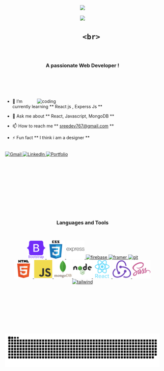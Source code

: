 <!-- Header -->
<h1 align="center">
        <img src="https://camo.githubusercontent.com/7b0b31a9d649352b6583905a0150c6ae4bc0c7b722e5cfbb6b28ca0ba01fb22c/68747470733a2f2f696e646f616e616c79746963612e636f6d2f7374617469632f696d616765732f62616e6e6572722e676966">
        <br>
        <img src="https://readme-typing-svg.herokuapp.com/?font=Silkscreen&size=35&center=true&vCenter=true&width=250&height=35&duration=4000&color=%231F59AD&lines=Hi+There!;I'm+Sreedev+V+!;">

        <br>
</h1>

<br>

<!-- About Me -->
<h3 align="center">A passionate Web Developer !</h3>

<br><br><br><br>

<!-- Contact and Portfolio Links -->
<img align="right" alt="coding" width="400" src="https://files.codingninjas.in/laptop-coffee-17904.svg">

- 🌱 I’m currently learning ** React js , Experss Js **

- 💬 Ask me about ** React, Javascript, MongoDB **

- 📫 How to reach me ** sreedev767@gmail.com **
  
- ⚡ Fun fact ** I think i am a designer **

<br>

<div align="left">
    <a href="mailto:pedro.sales.muniz@gmail.com">
        <img src="https://img.shields.io/badge/Gmail-D14836?style=for-the-badge&logo=gmail&logoColor=white" alt="Gmail">
    </a>
    <a href="https://linkedin.com/in/pedro-sales-muniz" target="_blank">
        <img src="https://img.shields.io/badge/LinkedIn-0A66C2?style=for-the-badge&logo=linkedin&logoColor=white" alt="LinkedIn">
    </a>
    <a href="https://salesp07.github.io" target="_blank">
        <img src="https://img.shields.io/badge/Portfolio-FF5722?style=for-the-badge&logo=todoist&logoColor=white" alt="Portfolio">
    </a>
</div>

<br><br><br>

<!-- Skills and Tools -->
<div align="center">
        <br><br><br><br><br><br>
        <h3 align="center">Languages and Tools</h3>
        <br>
<p align="center">
    <div>
    <a href="https://getbootstrap.com" target="_blank" rel="noreferrer" align="center"> 
        <img src="https://raw.githubusercontent.com/devicons/devicon/master/icons/bootstrap/bootstrap-plain-wordmark.svg" alt="bootstrap" width="60" height="60"/> </a> 
    <a href="https://www.w3schools.com/css/" target="_blank" rel="noreferrer">
        <img src="https://raw.githubusercontent.com/devicons/devicon/master/icons/css3/css3-original-wordmark.svg" alt="css3" width="60" height="60"/> </a>
    <a href="https://expressjs.com" target="_blank" rel="noreferrer">
        <img src="https://raw.githubusercontent.com/devicons/devicon/master/icons/express/express-original-wordmark.svg" alt="express" width="60" height="60"/> </a>
    <a href="https://firebase.google.com/" target="_blank" rel="noreferrer">
        <img src="https://www.vectorlogo.zone/logos/firebase/firebase-icon.svg" alt="firebase"width="60" height="60"/> </a>
    <a href="https://www.framer.com/" target="_blank" rel="noreferrer">
        <img src="https://www.vectorlogo.zone/logos/framer/framer-icon.svg" alt="framer"width="60" height="60"/> </a>
    <a href="https://git-scm.com/" target="_blank" rel="noreferrer">
        <img src="https://www.vectorlogo.zone/logos/git-scm/git-scm-icon.svg" alt="git" width="60" height="60"/> </a>
    </div>
    <div>
    <a href="https://www.w3.org/html/" target="_blank" rel="noreferrer">
        <img src="https://raw.githubusercontent.com/devicons/devicon/master/icons/html5/html5-original-wordmark.svg" alt="html5" width="60" height="60"/> </a>
    <a href="https://developer.mozilla.org/en-US/docs/Web/JavaScript" target="_blank" rel="noreferrer">
        <img src="https://raw.githubusercontent.com/devicons/devicon/master/icons/javascript/javascript-original.svg" alt="javascript" width="60" height="60"/> </a>
    <a href="https://www.mongodb.com/" target="_blank" rel="noreferrer">
        <img src="https://raw.githubusercontent.com/devicons/devicon/master/icons/mongodb/mongodb-original-wordmark.svg" alt="mongodb" width="60" height="60"/> </a>
    <a href="https://nodejs.org" target="_blank" rel="noreferrer">
        <img src="https://raw.githubusercontent.com/devicons/devicon/master/icons/nodejs/nodejs-original-wordmark.svg" alt="nodejs" width="60" height="60"/> </a>
    <a href="https://reactjs.org/" target="_blank" rel="noreferrer">
        <img src="https://raw.githubusercontent.com/devicons/devicon/master/icons/react/react-original-wordmark.svg" alt="react" width="60" height="60"/> </a>
    <a href="https://redux.js.org" target="_blank" rel="noreferrer">
        <img src="https://raw.githubusercontent.com/devicons/devicon/master/icons/redux/redux-original.svg" alt="redux" width="60" height="60"/> </a>
    <a href="https://sass-lang.com" target="_blank" rel="noreferrer">
        <img src="https://raw.githubusercontent.com/devicons/devicon/master/icons/sass/sass-original.svg" alt="sass" width="60" height="60"/> </a>
    <a href="https://tailwindcss.com/" target="_blank" rel="noreferrer">
        <img src="https://www.vectorlogo.zone/logos/tailwindcss/tailwindcss-icon.svg" alt="tailwind" width="60" height="60"/> </a> </p>
    </div>
</div>

<h1><br><br></h1>

<!-- Contributions Section -->
<div align="center">
        <br><br>
    <img alt="snake eating my contributions" src="https://raw.githubusercontent.com/salesp07/salesp07/output/github-contribution-grid-snake.svg" />
    <br/><br/><br/>
</div>

<br><br>
